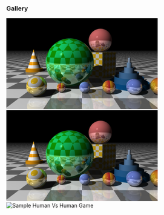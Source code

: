 ### Gallery

<img src="https://raw.githubusercontent.com/melvic-ybanez/erena/screenshots/screenshots/erena.png" width="400" alt="Erena" /> <img src="https://raw.githubusercontent.com/melvic-ybanez/esena/screenshots/screenshots/esena.png?" width="400" alt="Esena" />
<img src="https://raw.githubusercontent.com/melvic-ybanez/nostalgia/screenshots/screenshots/nostalgia.png" width="400" alt="Sample Human Vs Human Game" /> 

<!--
**melvic-ybanez/melvic-ybanez** is a ✨ _special_ ✨ repository because its `README.md` (this file) appears on your GitHub profile.

Here are some ideas to get you started:

- 🔭 I’m currently working on ...
- 🌱 I’m currently learning ...
- 👯 I’m looking to collaborate on ...
- 🤔 I’m looking for help with ...
- 💬 Ask me about ...
- 📫 How to reach me: ...
- 😄 Pronouns: ...
- ⚡ Fun fact: ...
-->
